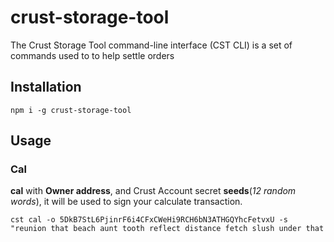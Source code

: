 # crust-storage-tool

The Crust Storage Tool command-line interface (CST CLI) is a set of commands used to to help settle orders

## Installation

```shell
npm i -g crust-storage-tool
```

## Usage

### Cal

**cal** with **Owner address**, and Crust Account secret **seeds**(*12 random words*), it will be used to sign your calculate transaction.

```shell
cst cal -o 5DkB7StL6PjinrF6i4CFxCWeHi9RCH6bN3ATHGQYhcFetvxU -s "reunion that beach aunt tooth reflect distance fetch slush under that pitch"
```